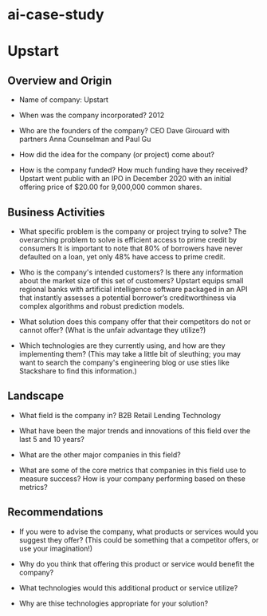 # ai-case-study
# Upstart

## Overview and Origin

* Name of company: Upstart

* When was the company incorporated? 2012

* Who are the founders of the company? CEO Dave Girouard with partners Anna Counselman and Paul Gu

* How did the idea for the company (or project) come about?

* How is the company funded? How much funding have they received? Upstart went public with an IPO in December 2020 with an initial offering price of $20.00 for 9,000,000 common shares.

## Business Activities

* What specific problem is the company or project trying to solve? The overarching problem to solve is efficient access to prime credit by consumers It is important to note that 80% of borrowers have never defaulted on a loan, yet only 48% have access to prime credit.

* Who is the company's intended customers? Is there any information about the market size of this set of customers? Upstart equips small regional banks with artificial intelligence software packaged in an API that instantly assesses a potential borrower’s creditworthiness via complex algorithms and robust prediction models.

* What solution does this company offer that their competitors do not or cannot offer? (What is the unfair advantage they utilize?)

* Which technologies are they currently using, and how are they implementing them? (This may take a little bit of sleuthing; you may want to search the company's engineering blog or use sties like Stackshare to find this information.)

## Landscape

* What field is the company in? B2B Retail Lending Technology

* What have been the major trends and innovations of this field over the last 5 and 10 years?

* What are the other major companies in this field?

* What are some of the core metrics that companies in this field use to measure success? How is your company performing based on these metrics?

## Recommendations

* If you were to advise the company, what products or services would you suggest they offer? (This could be something that a competitor offers, or use your imagination!)

* Why do you think that offering this product or service would benefit the company?

* What technologies would this additional product or service utilize?

* Why are thise technologies appropriate for your solution?

